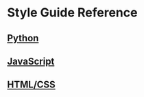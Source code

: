 # Style Guide Reference

## [Python](https://google.github.io/styleguide/pyguide.html)
## [JavaScript](https://google.github.io/styleguide/jsguide.html)
## [HTML/CSS](https://google.github.io/styleguide/htmlcssguide.html)

